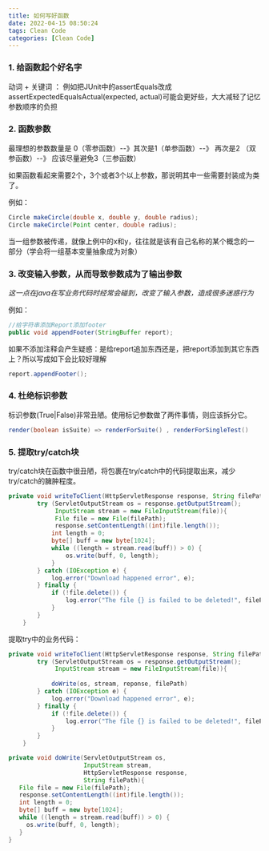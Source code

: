 ```yaml
---
title: 如何写好函数
date: 2022-04-15 08:50:24
tags: Clean Code
categories: [Clean Code]
---
```


### 1. 给函数起个好名字

动词 + 关键词 ： 例如把JUnit中的assertEquals改成 assertExpectedEqualsActual(expected, actual)可能会更好些，大大减轻了记忆参数顺序的负担

### 2. 函数参数

最理想的参数数量是 0（零参函数）--》其次是1（单参函数）--》 再次是2 （双参函数）--》 应该尽量避免3（三参函数）

如果函数看起来需要2个，3个或者3个以上参数，那说明其中一些需要封装成为类了。

例如：

```java
Circle makeCircle(double x, double y, double radius);
Circle makeCircle(Point center, double radius);
```

当一组参数被传递，就像上例中的x和y，往往就是该有自己名称的某个概念的一部分（学会将一组基本变量抽象成为对象）

### 3. 改变输入参数，从而导致参数成为了输出参数

*这一点在java在写业务代码时经常会碰到，改变了输入参数，造成很多迷惑行为*

例如：

```Java
//给字符串添加Report添加footer
public void appendFooter(StringBuffer report);
```
如果不添加注释会产生疑惑：是给report追加东西还是，把report添加到其它东西上？所以写成如下会比较好理解
```java
report.appendFooter();
```

### 4. 杜绝标识参数

标识参数(True|False)非常丑陋。使用标记参数做了两件事情，则应该拆分它。

```java
render(boolean isSuite) => renderForSuite() , renderForSingleTest()
```

### 5. 提取try/catch块

try/catch块在函数中很丑陋，将包裹在try/catch中的代码提取出来，减少try/catch的臃肿程度。

```java
private void writeToClient(HttpServletResponse response, String filePath) {
        try (ServletOutputStream os = response.getOutputStream();
             InputStream stream = new FileInputStream(file)){
             File file = new File(filePath);
             response.setContentLength((int)file.length());
            int length = 0;
            byte[] buff = new byte[1024];
            while ((length = stream.read(buff)) > 0) {
                os.write(buff, 0, length);
            }
        } catch (IOException e) {
            log.error("Download happened error", e);
        } finally {
            if (!file.delete()) {
                log.error("The file {} is failed to be deleted!", filePath);
            }
        }
    }
```

提取try中的业务代码：

```java
private void writeToClient(HttpServletResponse response, String filePath) {
        try (ServletOutputStream os = response.getOutputStream();
             InputStream stream = new FileInputStream(file)){
          
            doWrite(os, stream, reponse, filePath)
        } catch (IOException e) {
            log.error("Download happened error", e);
        } finally {
            if (!file.delete()) {
                log.error("The file {} is failed to be deleted!", filePath);
            }
        }
    }

private void doWrite(ServletOutputStream os, 
                     InputStream stream, 
                     HttpServletResponse response,
                     String filePath){
   File file = new File(filePath);
   response.setContentLength((int)file.length());
   int length = 0;
   byte[] buff = new byte[1024];
   while ((length = stream.read(buff)) > 0) {
     os.write(buff, 0, length);
   }
}
```



